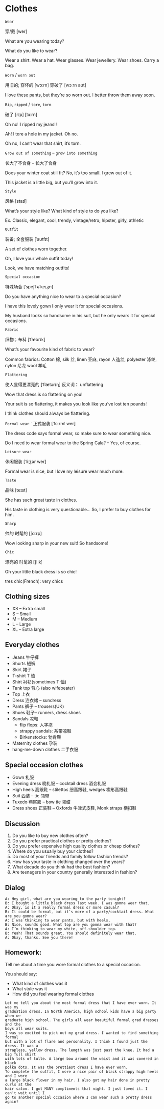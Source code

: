 # Clothes
`Wear`

穿/戴 [wer]

What are you wearing today?

What do you like to wear?

Wear a shirt. Wear a hat. Wear glasses. Wear jewellery. Wear shoes. Carry a bag.

`Worn` / `worn out`

用旧的; 穿坏的 [wɔːrn] 穿破了 [wɔːrn aʊt]

I love these pants, but they’re so worn out. I better throw them away soon.

`Rip`, `ripped` / `tore`, `torn`

破了 [rɪp] [tɔːrn]

Oh no! I ripped my jeans!!

Ah! I tore a hole in my jacket. Oh no.

Oh no, I can’t wear that shirt, it’s torn.

`Grow out of something` – `grow into something`

长大了不合身 – 长大了合身

Does your winter coat still fit? No, it’s too small. I grew out of it.

This jacket is a little big, but you’ll grow into it.

`Style`

风格 [staɪl]

What’s your style like? What kind of style to do you like?

Ex. Classic, elegant, cool, trendy, vintage/retro, hipster, girly, athletic

`Outfit`

装备; 全套服装 [ˈaʊtfɪt]

A set of clothes worn together.

Oh, I love your whole outfit today!

Look, we have matching outfits!

`Special occasion`

特殊场合 [ˈspeʃl əˈkeɪʒn]

Do you have anything nice to wear to a special occasion?

I have this lovely gown I only wear it for special occasions.

My husband looks so handsome in his suit, but he only wears it for special occasions.

`Fabric`

织物；布料 [ˈfæbrɪk]

What’s your favourite kind of fabric to wear?

Common fabrics: Cotton 棉, silk 丝, linen 亚麻, rayon 人造丝, polyester 涤纶, nylon 尼龙 wool 羊毛

`Flattering`

使人显得更漂亮的 [ˈflætərɪŋ] 反义词： unflattering

Wow that dress is so flattering on you!

Your suit is so flattering, it makes you look like you’ve lost ten pounds!

I think clothes should always be flattering.

`Formal wear`
`
正式服装 [ˈfɔːrml wer]

The dress code says formal wear, so make sure to wear something nice.

Do I need to wear formal wear to the Spring Gala? – Yes, of course.

`Leisure wear`

休闲服装 [ˈliːʒər wer]

Formal wear is nice, but I love my leisure wear much more.

`Taste`

品味 [teɪst]

She has such great taste in clothes.

His taste in clothing is very questionable… So, I prefer to buy clothes for him.

`Sharp`

帅的 时髦的 [ʃɑːrp]

Wow looking sharp in your new suit! So handsome!

`Chic`

漂亮的 时髦的 [ʃiːk]

Oh your little black dress is so chic!

tres chic(French): very chics

## Clothing sizes
* XS – Extra small
* S – Small
* M – Medium
* L – Large
* XL – Extra large
## Everyday clothes
* Jeans 牛仔裤
* Shorts 短裤
* Skirt 裙子
* T-shirt T 恤
* Shirt 衬衫(sometimes T 恤)
* Tank top 背心 (also wifebeater)
* Top 上衣
* Dress 连衣裙 – sundress
* Pants 裤子 – trousers(UK)
* Shoes 鞋子– runners, dress shoes
* Sandals 凉鞋
    * flip flops: 人字拖
    * strappy sandals: 系带凉鞋
    * Birkenstocks: 勃肯鞋
* Maternity clothes 孕装
* hang-me-down clothes 二手衣服
## Special occasion clothes
* Gown 礼服
* Evening dress 晚礼服 – cocktail dress 酒会礼服
* High heels 高跟鞋 – stilettos 细高跟鞋, wedges 楔形高跟鞋
* Suit 西装 – tie 领带
* Tuxedo 燕尾服 – bow tie 领结
* Dress shoes 正装鞋 – Oxfords 牛津式皮鞋, Monk straps 横扣鞋
## Discussion
1. Do you like to buy new clothes often?
2. Do you prefer practical clothes or pretty clothes?
3. Do you prefer expensive high quality clothes or cheap clothes?
4. Where do you usually buy your clothes?
5. Do most of your friends and family follow fashion trends?
6. How has your taste in clothing changed over the years?
7. What decade do you think had the best fashion?
8. Are teenagers in your country generally interested in fashion?
## Dialog
```
A: Hey girl, what are you wearing to the party tonight?
B: I bought a little black dress last week. I was gonna wear that.
A: Okay, is it a really formal dress or more casual?
B: It could be formal, but it’s more of a party/cocktail dress. What are you gonna wear?
A: I was thinking to wear pants, but with heels.
B: Nice, sounds good. What top are you gonna wear with that?
A: I’m thinking to wear my white, off-shoulder top.
B: Yeah! That sounds great. You should definitely wear that.
A: Okay, thanks. See you there!
```
## Homework:
Tell me about a time you wore formal clothes to a special occasion.

You should say:
* What kind of clothes was it
* What style was it
* How did you feel wearing formal clothes
```
Let me tell you about the most formal dress that I have ever worn. It was my
graduation dress. In North America, high school kids have a big party when we
graduate high school. The girls all wear beautiful formal grad dresses and the
boys all wear suits.
I was so excited to pick out my grad dress. I wanted to find something formal
but with a lot of flare and personality. I think I found just the dress. It was a
strapless, yellow dress. The length was just past the knee. It had a big full skirt
with lots of tulle. A large bow around the waist and it was covered in black
polka dots. It was the prettiest dress I have ever worn.
To complete the outfit, I wore a nice pair of black strappy high heels and I wore
a large black flower in my hair. I also got my hair done in pretty curls at the
hair salon. I got MANY compliments that night. I just loved it. I can’t wait until I
go to another special occasion where I can wear such a pretty dress again! 
```